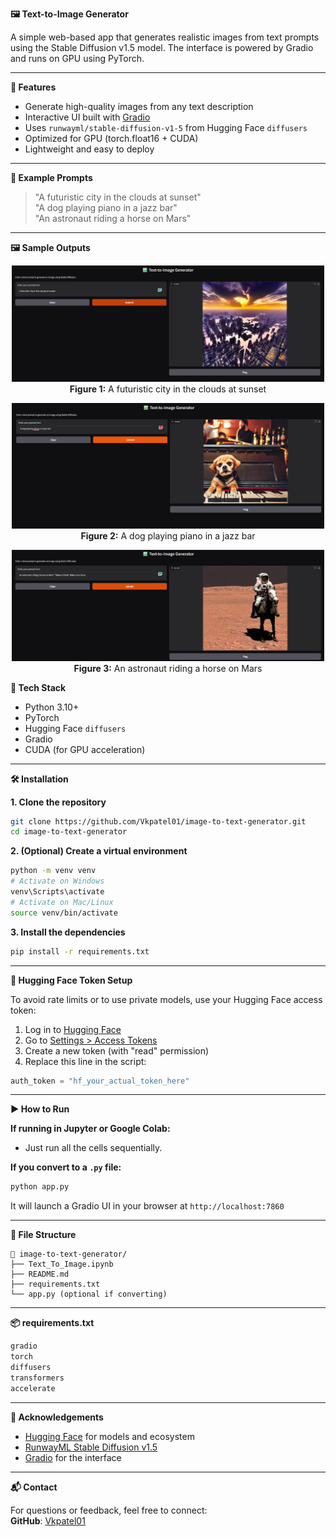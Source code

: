 
**🖼️ Text-to-Image Generator**

A simple web-based app that generates realistic images from text prompts using the Stable Diffusion v1.5 model. The interface is powered by Gradio and runs on GPU using PyTorch.

---

**🚀 Features**

- Generate high-quality images from any text description  
- Interactive UI built with [Gradio](https://gradio.app/)  
- Uses `runwayml/stable-diffusion-v1-5` from Hugging Face `diffusers`  
- Optimized for GPU (torch.float16 + CUDA)  
- Lightweight and easy to deploy  

---

**📸 Example Prompts**

> "A futuristic city in the clouds at sunset"  
> "A dog playing piano in a jazz bar"  
> "An astronaut riding a horse on Mars"

---
**🖼 Sample Outputs**

<p align="center">
  <img src="./images/output1.png" alt="Prompt 1 Output" width="500"/>
  <br>
  <b>Figure 1:</b> A futuristic city in the clouds at sunset
</p>

<p align="center">
  <img src="./images/output2.png" alt="Prompt 2 Output" width="500"/>
  <br>
  <b>Figure 2:</b> A dog playing piano in a jazz bar
</p>

<p align="center">
  <img src="./images/output3.png" alt="Prompt 3 Output" width="500"/>
  <br>
  <b>Figure 3:</b> An astronaut riding a horse on Mars
</p>


**🧰 Tech Stack**

- Python 3.10+  
- PyTorch  
- Hugging Face `diffusers`  
- Gradio  
- CUDA (for GPU acceleration)

---

**🛠️ Installation**

**1. Clone the repository**
```bash
git clone https://github.com/Vkpatel01/image-to-text-generator.git
cd image-to-text-generator
```

**2. (Optional) Create a virtual environment**
```bash
python -m venv venv
# Activate on Windows
venv\Scripts\activate
# Activate on Mac/Linux
source venv/bin/activate
```

**3. Install the dependencies**
```bash
pip install -r requirements.txt
```

---

**🔑 Hugging Face Token Setup**

To avoid rate limits or to use private models, use your Hugging Face access token:

1. Log in to [Hugging Face](https://huggingface.co/)  
2. Go to [Settings > Access Tokens](https://huggingface.co/settings/tokens)  
3. Create a new token (with "read" permission)  
4. Replace this line in the script:
```python
auth_token = "hf_your_actual_token_here"
```

---

**▶️ How to Run**

**If running in Jupyter or Google Colab:**

- Just run all the cells sequentially.

**If you convert to a `.py` file:**

```bash
python app.py
```

It will launch a Gradio UI in your browser at `http://localhost:7860`

---

**📂 File Structure**

```
📁 image-to-text-generator/
├── Text_To_Image.ipynb
├── README.md
├── requirements.txt
└── app.py (optional if converting)
```

---

**📦 requirements.txt**

```txt
gradio
torch
diffusers
transformers
accelerate
```

---


**🙌 Acknowledgements**

- [Hugging Face](https://huggingface.co/) for models and ecosystem  
- [RunwayML Stable Diffusion v1.5](https://huggingface.co/runwayml/stable-diffusion-v1-5)  
- [Gradio](https://www.gradio.app/) for the interface

---

**📬 Contact**

For questions or feedback, feel free to connect:  
**GitHub**: [Vkpatel01](https://github.com/Vkpatel01)

